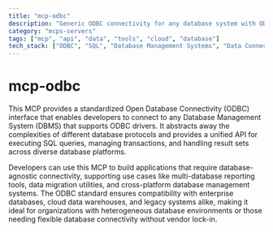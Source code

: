 ```yaml
---
title: "mcp-odbc"
description: "Generic ODBC connectivity for any database system with ODBC drivers, enabling universal database access and operations."
category: "mcps-servers"
tags: ["mcp", "api", "data", "tools", "cloud", "database"]
tech_stack: ["ODBC", "SQL", "Database Management Systems", "Data Connectivity", "Cross-platform Databases"]
---
```


# mcp-odbc

This MCP provides a standardized Open Database Connectivity (ODBC) interface that enables developers to connect to any Database Management System (DBMS) that supports ODBC drivers. It abstracts away the complexities of different database protocols and provides a unified API for executing SQL queries, managing transactions, and handling result sets across diverse database platforms.

Developers can use this MCP to build applications that require database-agnostic connectivity, supporting use cases like multi-database reporting tools, data migration utilities, and cross-platform database management systems. The ODBC standard ensures compatibility with enterprise databases, cloud data warehouses, and legacy systems alike, making it ideal for organizations with heterogeneous database environments or those needing flexible database connectivity without vendor lock-in.
